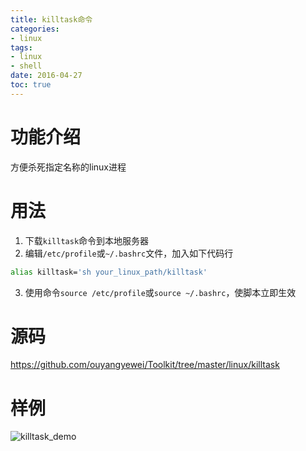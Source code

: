 ```yaml
---
title: killtask命令
categories:
- linux
tags:
- linux
- shell
date: 2016-04-27
toc: true
---
```


# 功能介绍
方便杀死指定名称的linux进程

# 用法
1. 下载`killtask`命令到本地服务器
2. 编辑`/etc/profile`或`~/.bashrc`文件，加入如下代码行
```bash
alias killtask='sh your_linux_path/killtask'
```
3. 使用命令`source /etc/profile`或`source ~/.bashrc`，使脚本立即生效

# 源码
https://github.com/ouyangyewei/Toolkit/tree/master/linux/killtask

# 样例
![killtask_demo][1]

[1]: http://ol3q0aw97.bkt.clouddn.com/blog/linux-killtask-command/killtask_sample.gif

